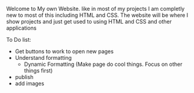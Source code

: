Welcome to My own Website. like in most of my projects I am completly new to most of this including HTML and CSS. 
The website will be where I show projects and just get used to using HTML and CSS and other applications

To Do list:  
  - Get buttons to work to open new pages
  - Understand formatting
    - Dynamic Formatting (Make page do cool things. Focus on other things first)
  - publish
  - add images
